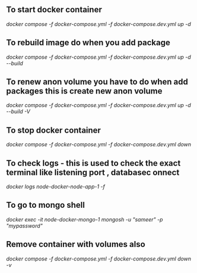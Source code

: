 ## To start docker container
_docker compose -f docker-compose.yml -f docker-compose.dev.yml up -d_
## To rebuild image do when you add package
_docker compose -f docker-compose.yml -f docker-compose.dev.yml up -d --build_
## To renew anon volume you have to do when add packages this is create new anon volume
_docker compose -f docker-compose.yml -f docker-compose.dev.yml up -d --build -V_
## To stop docker container
_docker compose -f docker-compose.yml -f docker-compose.dev.yml down_
## To check logs - this is used to check the exact terminal like listening port , databasec onnect
_docker logs node-docker-node-app-1 -f_
## To go to mongo shell
_docker exec -it node-docker-mongo-1 mongosh -u "sameer" -p "mypassword"_
## Remove container with volumes also
_docker compose -f docker-compose.yml -f docker-compose.dev.yml down -v_
